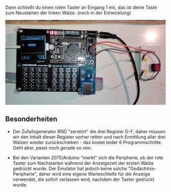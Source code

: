 Dann schließt du einen roten Taster an Eingang 1 ein, das ist deine Taste zum Neustarten der linken Walze. (noch in der Entwicklung)

![Schaltplan](/pics/MonarchEmulator.jpg)


## Besonderheiten

- Der Zufallsgenerator RND "zerstört" die drei Register D-F, daher müssen wir den Inhalt dieser Register vorher retten und nach Ermittlung aller drei Walzen wieder zurückschieben - das kostet leider 6 Programmschritte. Geht aber, passt noch gerade so rein. 

- Bei den Varianten 2075/Arduino "merkt" sich die Peripherie, ob der rote Taster zum Nachstarten während der Anzeigezeit der ersten Walze gedrückt wurde. Der Emulator hat jedoch keine solche "Gedächtnis-Peripherie", daher wird eine eigene Warteschleife für die Anzeige verwendet, die sofort verlassen wird, nachdem der Taster gedrückt wurde.

